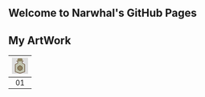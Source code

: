## Welcome to Narwhal's GitHub Pages

## My ArtWork

<table>
    <thead>
        <tr>
            <th><img src="/original/9a922f5a98f38abb57e24b5e622620fe057fb414dfa3e2e2d400df8a092794df.png" with="128" heigh="128" alt="Bottle"></th>
        </tr>
    </thead>
    <tbody>
        <tr>
            <td align="center">01</td>
        </tr>
    </tbody>
</table>
